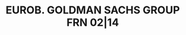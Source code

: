 ---
layout: asset
title: EUROB. GOLDMAN SACHS GROUP FRN 02|14                        
isin: US38143USB88
---